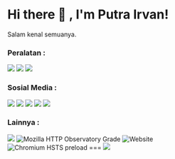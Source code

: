 # Hi there 👋 , I'm Putra Irvan!
Salam kenal semuanya.  

### Peralatan :
<p>
    <img src="https://img.shields.io/badge/Text%20Editor-Visual%20Studio-blue" />
    <img src="https://img.shields.io/badge/Text%20Editor-Notepad-green" />
    <img src="https://img.shields.io/badge/Text%20Editor-Notepad%20%2B%2B-soft%20green"  />    
         
</p>

### Sosial Media :
<p>
    <a href="https://facebook.com/secgoy" target="blank"><img src="https://img.shields.io/badge/@secgoy-30302f?style=flat&logo=facebook" /></a>
    <a href="https://github.com/secgoy" target="blank"><img src="https://img.shields.io/badge/@secgoy-30302f?style=flat&logo=github" /></a>
    <a href="https://instagram.com/secgoy" target="blank"><img src="https://img.shields.io/badge/@secgoy-30302f?style=flat&logo=instagram" /></a>
    <a href="https://mstdn.id/@temz" target="blank"><img src="https://img.shields.io/badge/@secgoy-30302f?style=flat&logo=mastodon" /></a>
    <a href="https://twitter.com/secgoy" target="blank"><img src="https://img.shields.io/badge/@secgoy-30302f?style=flat&logo=twitter" /></a>
</p>

### Lainnya :
<p>
    <img src="https://gpvc.arturio.dev/secgoh" />
    <img alt="Mozilla HTTP Observatory Grade" src="https://img.shields.io/mozilla-observatory/grade/github.com?publish">
    <img alt="Website" src="https://img.shields.io/website?url=https%3A%2F%2Fputrairvan.skom.id">
    <img alt="Chromium HSTS preload" src="https://img.shields.io/hsts/preload/github.com">
    ===
    <a href="https://putrairvan.skom.id/social" target="blank"><img src="https://img.shields.io/badge/Website-Putra Irvan Site-green?" /></a>
</p>

